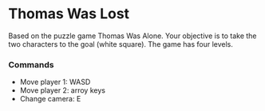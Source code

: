 # Thomas Was Lost
Based on the puzzle game Thomas Was Alone. Your objective is to take the two characters to the goal (white square). The game has four levels.
### Commands
- Move player 1: WASD
- Move player 2: arroy keys
- Change camera: E

